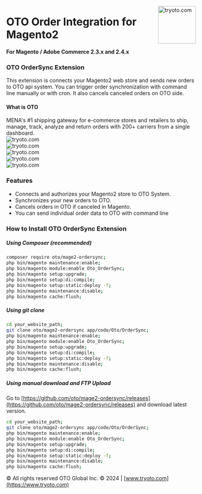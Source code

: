 <a href="https://www.tryoto.com" title="Oto Logo" ><img src="https://i.postimg.cc/Nfyb8YwL/OTO-logo.jpg" width="100" align="right" title="tryoto.com" /></a>

# OTO Order Integration for Magento2
#### For Magento / Adobe Commerce 2.3.x and 2.4.x

### OTO OrderSync Extension
This extension is connects your Magento2 web store and sends new orders to OTO api system.
You can trigger order synchronization with command line manually or with cron.
It also cancels canceled orders on OTO side.

#### What is OTO
MENA's #1 shipping gateway for e-commerce stores and retailers to ship, manage, track, analyze and return orders with 200+ carriers from a single dashboard.
<br />
<img src="https://i.postimg.cc/C1QkdB57/Component-79-1-1.png"              align="left" title="tryoto.com" style="max-width:100%;"/><br />
<img src="https://i.postimg.cc/0N9p41hY/Component-80-1-1-2048x1420.png"    align="left" title="tryoto.com" style="max-width:100%;"/><br />
<img src="https://i.postimg.cc/bNdV6k1y/Component-81-1-1-1-2048x1281.webp" align="left" title="tryoto.com" style="max-width:100%;"/><br />
<img src="https://i.postimg.cc/PJvZDX8j/Component-89-1.png"                align="left" title="tryoto.com" style="max-width:100%;"/><br />
<img src="https://i.postimg.cc/GhpVZZn1/360-degree.png"                    align="left" title="tryoto.com" style="max-width:100%;"/><br />

### Features
* Connects and authorizes your Magento2 store to OTO System.
* Synchronizes your new orders to OTO.
* Cancels orders in OTO if canceled in Magento.
* You can send individual order data to OTO with command line

### How to Install OTO OrderSync Extension

##### Using Composer (recommended)

```sh
composer require oto/mage2-ordersync;
php bin/magento maintenance:enable;
php bin/magento module:enable Oto_OrderSync;
php bin/magento setup:upgrade;
php bin/magento setup:di:compile;
php bin/magento setup:static:deploy -f;
php bin/magento maintenance:disable;
php bin/magento cache:flush;
```

##### Using git clone

```sh
cd your_website_path;
git clone oto/mage2-ordersync app/code/Oto/OrderSync;
php bin/magento maintenance:enable;
php bin/magento module:enable Oto_OrderSync;
php bin/magento setup:upgrade;
php bin/magento setup:di:compile;
php bin/magento setup:static:deploy -f;
php bin/magento maintenance:disable;
php bin/magento cache:flush;
```

##### Using manual download and FTP Upload

Go to [https://github.com/oto/mage2-ordersync/releases](https://github.com/oto/mage2-ordersync/releases) and download latest version.


```sh
cd your_website_path;
git clone oto/mage2-ordersync app/code/Oto/OrderSync;
php bin/magento maintenance:enable;
php bin/magento module:enable Oto_OrderSync;
php bin/magento setup:upgrade;
php bin/magento setup:di:compile;
php bin/magento setup:static:deploy -f;
php bin/magento maintenance:disable;
php bin/magento cache:flush;
```

© All rights reserved OTO Global Inc. © 2024 | [www.tryoto.com](https://www.tryoto.com)